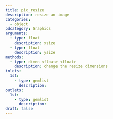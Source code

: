 ```yaml
---
title: pix_resize
description: resize an image
categories:
  - object
pdcategory: Graphics
arguments:
  - type: float
    description: xsize
  - type: float
    description: ysize
methods:
  - type: dimen <float> <float>
    description: change the resize dimensions
inlets:
  1st:
    - type: gemlist
      description:
outlets:
  1st:
    - type: gemlist
      description:
draft: false
---
```

